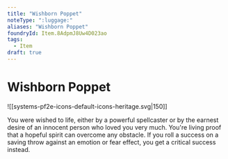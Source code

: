 ```yaml
---
title: "Wishborn Poppet"
noteType: ":luggage:"
aliases: "Wishborn Poppet"
foundryId: Item.8AdpmJ8Uw4D023ao
tags:
  - Item
draft: true
---
```


# Wishborn Poppet
![[systems-pf2e-icons-default-icons-heritage.svg|150]]

You were wished to life, either by a powerful spellcaster or by the earnest desire of an innocent person who loved you very much. You're living proof that a hopeful spirit can overcome any obstacle. If you roll a success on a saving throw against an emotion or fear effect, you get a critical success instead.
